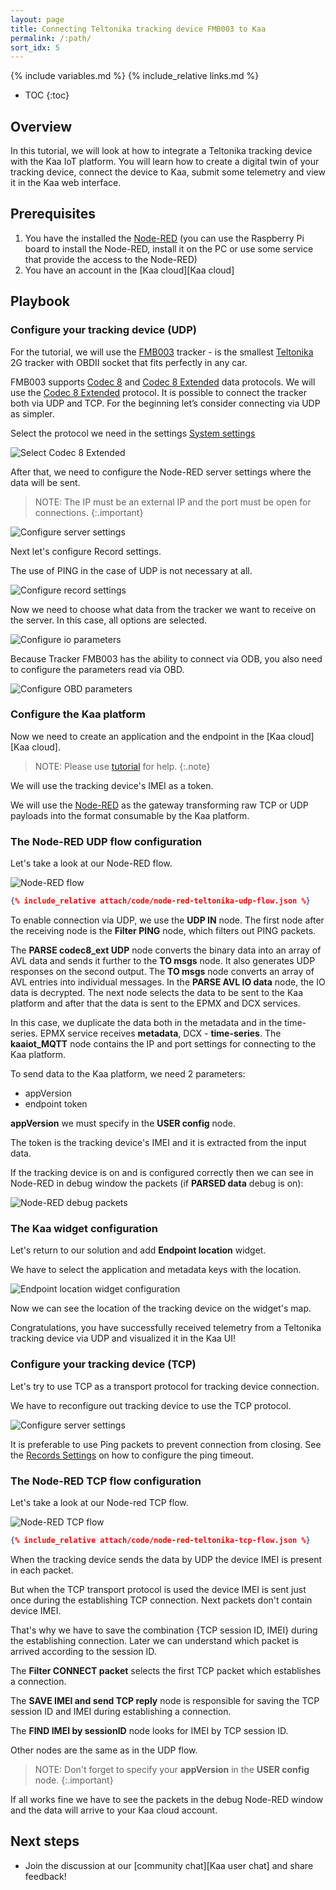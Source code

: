 ```yaml
---
layout: page
title: Connecting Teltonika tracking device FMB003 to Kaa
permalink: /:path/
sort_idx: 5
---
```


{% include variables.md %}
{% include_relative links.md %}

* TOC
{:toc}


## Overview

In this tutorial, we will look at how to integrate a Teltonika tracking device with the Kaa IoT platform.
You will learn how to create a digital twin of your tracking device, connect the device to Kaa, submit some telemetry and view it in the Kaa web interface.

## Prerequisites

1. You have the installed the [Node-RED][the-node-red] (you can use the Raspberry Pi board to install the Node-RED, install it on the PC or use some service that provide the access to the Node-RED)
2. You have an account in the [Kaa cloud][Kaa cloud]


## Playbook


### Configure your tracking device (UDP)

For the tutorial, we will use the [FMB003][fmb003] tracker - is the smallest [Teltonika][teltonika] 2G tracker with OBDII socket that fits perfectly in any car.

FMB003 supports [Codec 8][codec-8] and [Codec 8 Extended][codec-8-extended] data protocols.
We will use the [Codec 8 Extended][codec-8-extended] protocol.
It is possible to connect the tracker both via UDP and TCP. 
For the beginning let’s consider connecting via UDP as simpler.

Select the protocol we need in the settings [System settings][fmb003-system-settings]

![Select Codec 8 Extended](attach/img/teltonika-codec8ext.png)

After that, we need to configure the Node-RED server settings where the data will be sent. 

> NOTE: The IP must be an external IP and the port must be open for connections.
{:.important}

![Configure server settings](attach/img/teltonika-udp-server.png)

Next let's configure Record settings.

The use of PING in the case of UDP is not necessary at all.

![Configure record settings](attach/img/teltonika-record-settings.png)

Now we need to choose what data from the tracker we want to receive on the server. In this case, all options are selected.

![Configure io parameters](attach/img/teltonika-io-parameters.png)

Because Tracker FMB003 has the ability to connect via ODB, you also need to configure the parameters read via OBD.

![Configure OBD parameters](attach/img/teltonika-obd-parameters.png)


### Configure the Kaa platform

Now we need to create an application and the endpoint in the [Kaa cloud][Kaa cloud].

> NOTE: Please use [tutorial][connecting-your-first-device] for help.
> {:.note}

We will use the tracking device's IMEI as a token.

We will use the [Node-RED][the-node-red] as the gateway transforming raw TCP or UDP payloads into the format consumable by the Kaa platform.

### The Node-RED UDP flow configuration

Let's take a look at our Node-RED flow.

![Node-RED flow](attach/img/teltonika-node-red-udp.png)

```json
{% include_relative attach/code/node-red-teltonika-udp-flow.json %}
```

To enable connection via UDP, we use the **UDP IN** node.
The first node after the receiving node is the **Filter PING** node, which filters out PING packets.

The **PARSE codec8_ext UDP** node converts the binary data into an array of AVL data and sends it further to the **TO msgs** node. It also generates UDP responses on the second output.
The **TO msgs** node converts an array of AVL entries into individual messages.
In the **PARSE AVL IO data** node, the IO data is decrypted. 
The next node selects the data to be sent to the Kaa platform and after that the data is sent to the EPMX and DCX services.

In this case, we duplicate the data both in the metadata and in the time-series.
EPMX service receives **metadata**, DCX - **time-series**.
The **kaaiot_MQTT** node contains the IP and port settings for connecting to the Kaa platform.

To send data to the Kaa platform, we need 2 parameters:
* appVersion
* endpoint token

**appVersion** we must specify in the **USER config** node.

The token is the tracking device's IMEI and it is extracted from the input data.

If the tracking device is on and is configured correctly then we can see in Node-RED in debug window the packets (if **PARSED data** debug is on):

![Node-RED debug packets](attach/img/teltonika-node-red-debug.png)

### The Kaa widget configuration

Let's return to our solution and add **Endpoint location** widget.

We have to select the application and metadata keys with the location.

![Endpoint location widget configuration](attach/img/teltonika-kaa-location-widget.png)

Now we can see the location of the tracking device on the widget's map.


Congratulations, you have successfully received telemetry from a Teltonika tracking device via UDP and visualized it in the Kaa UI!

### Configure your tracking device (TCP)

Let's try to use TCP as a transport protocol for tracking device connection.

We have to reconfigure out tracking device to use the TCP protocol.

![Configure server settings](attach/img/teltonika-tcp-server.png)

It is preferable to use Ping packets to prevent connection from closing.
See the [Records Settings][fmb003-gprs-settings] on how to configure the ping timeout.

### The Node-RED TCP flow configuration

Let's take a look at our Node-red TCP flow.

![Node-RED TCP flow](attach/img/teltonika-node-red-tcp.png)

```json
{% include_relative attach/code/node-red-teltonika-tcp-flow.json %}
```

When the tracking device sends the data by UDP the device IMEI is present in each packet.

But when the TCP transport protocol is used the device IMEI is sent just once during the establishing TCP connection.
Next packets don't contain device IMEI. 

That's why we have to save the combination {TCP session ID, IMEI} during the establishing connection. Later we can understand which packet is arrived according to the session ID.

The **Filter CONNECT packet** selects the first TCP packet which establishes a connection.

The **SAVE IMEI and send TCP reply** node is responsible for saving the TCP session ID and IMEI during establishing a connection.

The **FIND IMEI by sessionID** node looks for IMEI by TCP session ID.

Other nodes are the same as in the UDP flow.

> NOTE: Don't forget to specify your **appVersion** in the **USER config** node.
{:.important}

If all works fine we have to see the packets in the debug Node-RED window and the data will arrive to your Kaa cloud account.

## Next steps

* Join the discussion at our [community chat][Kaa user chat] and share feedback!


[fmb003]:                             https://teltonika-gps.com/products/trackers/fmb003
[teltonika]:                          https://teltonika-gps.com
[the-node-red]:                       https://nodered.org
[codec-8]:                            https://wiki.teltonika-gps.com/view/Codec#Codec_8
[codec-8-extended]:                   https://wiki.teltonika-gps.com/view/Codec#Codec_8_Extended
[fmb003-system-settings]:             https://wiki.teltonika-gps.com/view/FMB003_System_settings
[fmb003-gprs-settings]:               https://wiki.teltonika-gps.com/view/FMB003_GPRS_settings
[connecting-your-first-device]:       https://docs.kaaiot.io/KAA/docs/current/Tutorials/getting-started/connecting-your-first-device
[connecting-node-red-to-the-kaa]:     https://docs.kaaiot.io/KAA/docs/current/Tutorials/device-integration/connecting-node-red-to-kaa